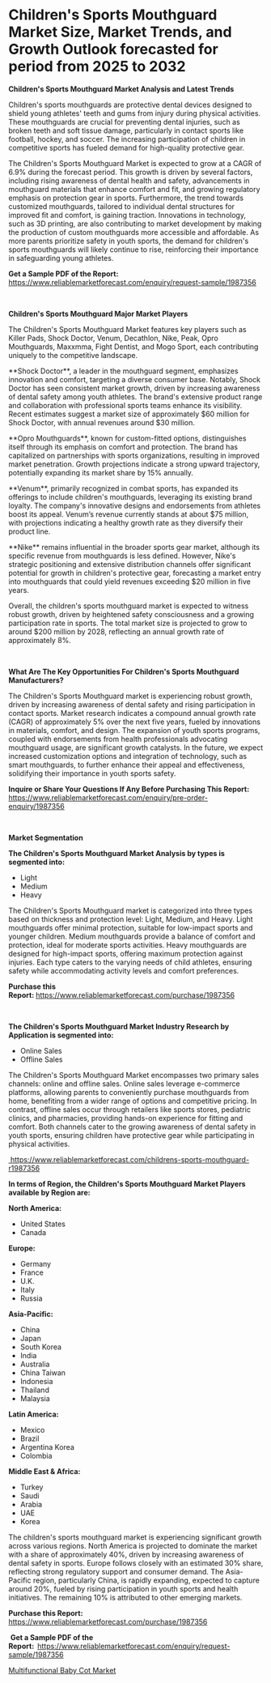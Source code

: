<p><h1>Children's Sports Mouthguard Market Size, Market Trends, and Growth Outlook forecasted for period from 2025 to 2032</h1></p><p><strong>Children's Sports Mouthguard Market Analysis and Latest Trends</strong></p>
<p><p>Children's sports mouthguards are protective dental devices designed to shield young athletes' teeth and gums from injury during physical activities. These mouthguards are crucial for preventing dental injuries, such as broken teeth and soft tissue damage, particularly in contact sports like football, hockey, and soccer. The increasing participation of children in competitive sports has fueled demand for high-quality protective gear.</p><p>The Children's Sports Mouthguard Market is expected to grow at a CAGR of 6.9% during the forecast period. This growth is driven by several factors, including rising awareness of dental health and safety, advancements in mouthguard materials that enhance comfort and fit, and growing regulatory emphasis on protection gear in sports. Furthermore, the trend towards customized mouthguards, tailored to individual dental structures for improved fit and comfort, is gaining traction. Innovations in technology, such as 3D printing, are also contributing to market development by making the production of custom mouthguards more accessible and affordable. As more parents prioritize safety in youth sports, the demand for children's sports mouthguards will likely continue to rise, reinforcing their importance in safeguarding young athletes.</p></p>
<p><strong>Get a Sample PDF of the Report:&nbsp;</strong> <a href="https://www.reliablemarketforecast.com/enquiry/request-sample/1987356?utm_campaign=1110&utm_medium=2&utm_source=Github&utm_content=ia&utm_term=10022025&utm_id=childrens-sports-mouthguard">https://www.reliablemarketforecast.com/enquiry/request-sample/1987356</a></p>
<p>&nbsp;</p>
<p><strong>Children's Sports Mouthguard Major Market Players</strong></p>
<p><p>The Children's Sports Mouthguard Market features key players such as Killer Pads, Shock Doctor, Venum, Decathlon, Nike, Peak, Opro Mouthguards, Maxxmma, Fight Dentist, and Mogo Sport, each contributing uniquely to the competitive landscape.</p><p>**Shock Doctor**, a leader in the mouthguard segment, emphasizes innovation and comfort, targeting a diverse consumer base. Notably, Shock Doctor has seen consistent market growth, driven by increasing awareness of dental safety among youth athletes. The brand's extensive product range and collaboration with professional sports teams enhance its visibility. Recent estimates suggest a market size of approximately $60 million for Shock Doctor, with annual revenues around $30 million.</p><p>**Opro Mouthguards**, known for custom-fitted options, distinguishes itself through its emphasis on comfort and protection. The brand has capitalized on partnerships with sports organizations, resulting in improved market penetration. Growth projections indicate a strong upward trajectory, potentially expanding its market share by 15% annually.</p><p>**Venum**, primarily recognized in combat sports, has expanded its offerings to include children's mouthguards, leveraging its existing brand loyalty. The company's innovative designs and endorsements from athletes boost its appeal. Venum’s revenue currently stands at about $75 million, with projections indicating a healthy growth rate as they diversify their product line.</p><p>**Nike** remains influential in the broader sports gear market, although its specific revenue from mouthguards is less defined. However, Nike's strategic positioning and extensive distribution channels offer significant potential for growth in children's protective gear, forecasting a market entry into mouthguards that could yield revenues exceeding $20 million in five years.</p><p>Overall, the children's sports mouthguard market is expected to witness robust growth, driven by heightened safety consciousness and a growing participation rate in sports. The total market size is projected to grow to around $200 million by 2028, reflecting an annual growth rate of approximately 8%.</p></p>
<p>&nbsp;</p>
<p><strong>What Are The Key Opportunities For Children's Sports Mouthguard Manufacturers?</strong></p>
<p><p>The Children's Sports Mouthguard market is experiencing robust growth, driven by increasing awareness of dental safety and rising participation in contact sports. Market research indicates a compound annual growth rate (CAGR) of approximately 5% over the next five years, fueled by innovations in materials, comfort, and design. The expansion of youth sports programs, coupled with endorsements from health professionals advocating mouthguard usage, are significant growth catalysts. In the future, we expect increased customization options and integration of technology, such as smart mouthguards, to further enhance their appeal and effectiveness, solidifying their importance in youth sports safety.</p></p>
<p><strong>Inquire or Share Your Questions If Any Before Purchasing This Report:</strong> <a href="https://www.reliablemarketforecast.com/enquiry/pre-order-enquiry/1987356?utm_campaign=1110&utm_medium=2&utm_source=Github&utm_content=ia&utm_term=10022025&utm_id=childrens-sports-mouthguard">https://www.reliablemarketforecast.com/enquiry/pre-order-enquiry/1987356</a></p>
<p>&nbsp;</p>
<p><strong>Market Segmentation</strong></p>
<p><strong>The Children's Sports Mouthguard Market Analysis by types is segmented into:</strong></p>
<p><ul><li>Light</li><li>Medium</li><li>Heavy</li></ul></p>
<p><p>The Children's Sports Mouthguard market is categorized into three types based on thickness and protection level: Light, Medium, and Heavy. Light mouthguards offer minimal protection, suitable for low-impact sports and younger children. Medium mouthguards provide a balance of comfort and protection, ideal for moderate sports activities. Heavy mouthguards are designed for high-impact sports, offering maximum protection against injuries. Each type caters to the varying needs of child athletes, ensuring safety while accommodating activity levels and comfort preferences.</p></p>
<p><strong>Purchase this Report:&nbsp;</strong><a href="https://www.reliablemarketforecast.com/purchase/1987356?utm_campaign=1110&utm_medium=2&utm_source=Github&utm_content=ia&utm_term=10022025&utm_id=childrens-sports-mouthguard">https://www.reliablemarketforecast.com/purchase/1987356</a></p>
<p>&nbsp;</p>
<p><strong>The Children's Sports Mouthguard Market Industry Research by Application is segmented into:</strong></p>
<p><ul><li>Online Sales</li><li>Offline Sales</li></ul></p>
<p><p>The Children's Sports Mouthguard Market encompasses two primary sales channels: online and offline sales. Online sales leverage e-commerce platforms, allowing parents to conveniently purchase mouthguards from home, benefiting from a wider range of options and competitive pricing. In contrast, offline sales occur through retailers like sports stores, pediatric clinics, and pharmacies, providing hands-on experience for fitting and comfort. Both channels cater to the growing awareness of dental safety in youth sports, ensuring children have protective gear while participating in physical activities.</p></p>
<p><a href="https://www.reliablemarketforecast.com/childrens-sports-mouthguard-r1987356?utm_campaign=1110&utm_medium=2&utm_source=Github&utm_content=ia&utm_term=10022025&utm_id=childrens-sports-mouthguard">&nbsp;https://www.reliablemarketforecast.com/childrens-sports-mouthguard-r1987356</a></p>
<p><strong>In terms of Region, the Children's Sports Mouthguard Market Players available by Region are:</strong></p>
<p>
    <p> <strong> North America: </strong>
        <ul>
            <li>United States</li>
            <li>Canada</li>
        </ul>
        </p> 
    <p> <strong> Europe: </strong>
        <ul>
            <li>Germany</li>
            <li>France</li>
            <li>U.K.</li>
            <li>Italy</li>
            <li>Russia</li>
        </ul>
        </p> 
    <p> <strong> Asia-Pacific: </strong>
        <ul>
            <li>China</li>
            <li>Japan</li>
            <li>South Korea</li>
            <li>India</li>
            <li>Australia</li>
            <li>China Taiwan</li>
            <li>Indonesia</li>
            <li>Thailand</li>
            <li>Malaysia</li>
        </ul>
        </p> 
    <p> <strong> Latin America: </strong>
        <ul>
            <li>Mexico</li>
            <li>Brazil</li>
            <li>Argentina Korea</li>
            <li>Colombia</li>
        </ul>
        </p> 
    <p> <strong> Middle East & Africa: </strong>
        <ul>
            <li>Turkey</li>
            <li>Saudi</li>
            <li>Arabia</li>
            <li>UAE</li>
            <li>Korea</li>
        </ul>
    </p>
    </p>
<p><p>The children's sports mouthguard market is experiencing significant growth across various regions. North America is projected to dominate the market with a share of approximately 40%, driven by increasing awareness of dental safety in sports. Europe follows closely with an estimated 30% share, reflecting strong regulatory support and consumer demand. The Asia-Pacific region, particularly China, is rapidly expanding, expected to capture around 20%, fueled by rising participation in youth sports and health initiatives. The remaining 10% is attributed to other emerging markets.</p></p>
<p><strong>Purchase this Report: </strong><a href="https://www.reliablemarketforecast.com/purchase/1987356?utm_campaign=1110&utm_medium=2&utm_source=Github&utm_content=ia&utm_term=10022025&utm_id=childrens-sports-mouthguard">https://www.reliablemarketforecast.com/purchase/1987356</a></p>
<p>&nbsp;<strong>Get a Sample PDF of the Report:&nbsp;&nbsp;</strong><a href="https://www.reliablemarketforecast.com/enquiry/request-sample/1987356?utm_campaign=1110&utm_medium=2&utm_source=Github&utm_content=ia&utm_term=10022025&utm_id=childrens-sports-mouthguard">https://www.reliablemarketforecast.com/enquiry/request-sample/1987356</a></p>
<p><strong></strong></p>
<p><p><a href="https://github.com/WillieWoodard/Market-Research-Report-List-7/blob/main/multifunctional-baby-cot-market.md?utm_campaign=1110&utm_medium=2&utm_source=Github&utm_content=ia&utm_term=10022025&utm_id=childrens-sports-mouthguard">Multifunctional Baby Cot Market</a></p></p>